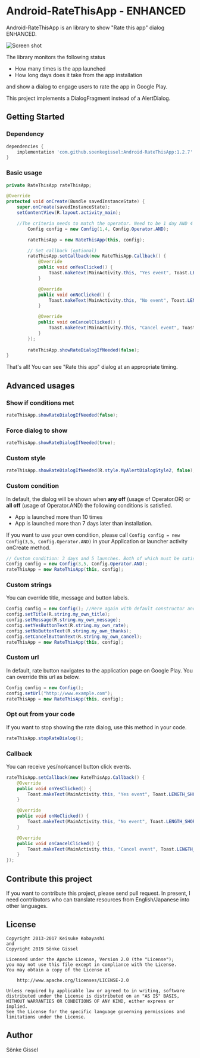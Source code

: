 Android-RateThisApp - ENHANCED
===================

Android-RateThisApp is an library to show "Rate this app" dialog ENHANCED.

![Screen shot](https://raw.github.com/kobakei/Android-RateThisApp/master/screenshot_resized.png)

The library monitors the following status

* How many times is the app launched
* How long days does it take from the app installation

and show a dialog to engage users to rate the app in Google Play.

This project implements a DialogFragment instead of a AlertDialog.

## Getting Started

### Dependency

```groovy
dependencies {
    implementation 'com.github.soenkegissel:Android-RateThisApp:1.2.7'
}
```

### Basic usage

```java
private RateThisApp rateThisApp;

@Override
protected void onCreate(Bundle savedInstanceState) {
    super.onCreate(savedInstanceState);
    setContentView(R.layout.activity_main);

    //The criteria needs to match the operator. Need to be 1 day AND 4 launches.
        Config config = new Config(1,4, Config.Operator.AND);

        rateThisApp = new RateThisApp(this, config);

        // Set callback (optional)
        rateThisApp.setCallback(new RateThisApp.Callback() {
            @Override
            public void onYesClicked() {
                Toast.makeText(MainActivity.this, "Yes event", Toast.LENGTH_SHORT).show();
            }

            @Override
            public void onNoClicked() {
                Toast.makeText(MainActivity.this, "No event", Toast.LENGTH_SHORT).show();
            }

            @Override
            public void onCancelClicked() {
                Toast.makeText(MainActivity.this, "Cancel event", Toast.LENGTH_SHORT).show();
            }
        });
        
        rateThisApp.showRateDialogIfNeeded(false);
}
```

That's all! You can see "Rate this app" dialog at an appropriate timing.

## Advanced usages

### Show if conditions met
```java
rateThisApp.showRateDialogIfNeeded(false);
```
### Force dialog to show
```java
rateThisApp.showRateDialogIfNeeded(true);
```
### Custom style
```java
rateThisApp.showRateDialogIfNeeded(R.style.MyAlertDialogStyle2, false);
```
### Custom condition

In default, the dialog will be shown when **any off** (usage of Operator.OR) or **all off** (usage of Operator.AND) the following conditions is satisfied.

* App is launched more than 10 times
* App is launched more than 7 days later than installation.

If you want to use your own condition, please call `Config config = new Config(3,5, Config.Operator.AND)` in your Application or launcher activity onCreate method.

```java
// Custom condition: 3 days and 5 launches. Both of which must be satisfied.
Config config = new Config(3,5, Config.Operator.AND);
rateThisApp = new RateThisApp(this, config);
```

### Custom strings

You can override title, message and button labels.

```java
Config config = new Config(); //Here again with default constructor and 7 days and 10 launches with OR operator.
config.setTitle(R.string.my_own_title);
config.setMessage(R.string.my_own_message);
config.setYesButtonText(R.string.my_own_rate);
config.setNoButtonText(R.string.my_own_thanks);
config.setCancelButtonText(R.string.my_own_cancel);
rateThisApp = new RateThisApp(this, config);
```

### Custom url

In default, rate button navigates to the application page on Google Play. You can override this url as below.

```java
Config config = new Config();
config.setUrl("http://www.example.com");
rateThisApp = new RateThisApp(this, config);
```

### Opt out from your code

If you want to stop showing the rate dialog, use this method in your code.

```java
rateThisApp.stopRateDialog();
```

### Callback

You can receive yes/no/cancel button click events.

```java
rateThisApp.setCallback(new RateThisApp.Callback() {
    @Override
    public void onYesClicked() {
        Toast.makeText(MainActivity.this, "Yes event", Toast.LENGTH_SHORT).show();
    }

    @Override
    public void onNoClicked() {
        Toast.makeText(MainActivity.this, "No event", Toast.LENGTH_SHORT).show();
    }

    @Override
    public void onCancelClicked() {
        Toast.makeText(MainActivity.this, "Cancel event", Toast.LENGTH_SHORT).show();
    }
});
```

## Contribute this project

If you want to contribute this project, please send pull request.
In present, I need contributors who can translate resources from English/Japanese into other languages.

## License

```
Copyright 2013-2017 Keisuke Kobayashi
and
Copyright 2019 Sönke Gissel

Licensed under the Apache License, Version 2.0 (the "License");
you may not use this file except in compliance with the License.
You may obtain a copy of the License at

    http://www.apache.org/licenses/LICENSE-2.0

Unless required by applicable law or agreed to in writing, software
distributed under the License is distributed on an "AS IS" BASIS,
WITHOUT WARRANTIES OR CONDITIONS OF ANY KIND, either express or implied.
See the License for the specific language governing permissions and
limitations under the License.
```

## Author

Sönke Gissel
